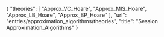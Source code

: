 {
    "theories": [
        "Approx_VC_Hoare",
        "Approx_MIS_Hoare",
        "Approx_LB_Hoare",
        "Approx_BP_Hoare"
    ],
    "url": "entries/approximation_algorithms/theories",
    "title": "Session Approximation_Algorithms"
}